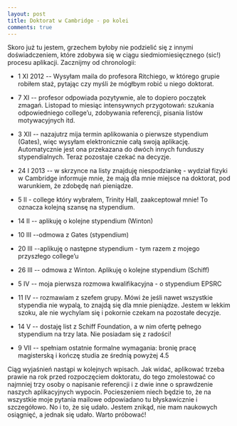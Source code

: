 ```yaml
---
layout: post
title: Doktorat w Cambridge - po kolei
comments: true
---
```


Skoro już tu jestem, grzechem byłoby nie podzielić się z innymi doświadczeniem, które zdobywa się w ciągu siedmiomiesięcznego (sic!) procesu aplikacji. Zacznijmy od chronologii:

* 1 XI 2012 -- Wysyłam maila do profesora Ritchiego, w którego grupie robiłem staż, pytając czy myśli że mógłbym robić u niego doktorat.

* 7 XI -- profesor odpowiada pozytywnie, ale to dopiero początek zmagań. Listopad to miesiąc intensywnych przygotowań: szukania odpowiedniego college’u, zdobywania referencji, pisania listów motywacyjnych itd. 

* 3 XII -- nazajutrz mija termin aplikowania o pierwsze stypendium (Gates), więc wysyłam elektronicznie całą swoją aplikację. Automatycznie jest ona przekazana do dwóch innych funduszy stypendialnych. Teraz pozostaje czekać na decyzje. 

* 24 I 2013 -- w skrzynce na listy znajduję niespodziankę - wydział fizyki w Cambridge informuje mnie, że mają dla mnie miejsce na doktorat, pod warunkiem, że zdobędę nań pieniądze. 

* 5 II - college który wybrałem, Trinity Hall, zaakceptował mnie! To oznacza kolejną szansę na stypendium. 

* 14 II -- aplikuję o kolejne stypendium (Winton) 

* 10 III --odmowa z Gates (stypendium) 

* 20 III --aplikuję o następne stypendium - tym razem z mojego przyszłego college’u 

* 26 III -- odmowa z Winton. Aplikuję o kolejne stypendium (Schiff) 

* 5 IV -- moja pierwsza rozmowa kwalifikacyjna - o stypendium EPSRC 

* 11 IV -- rozmawiam z szefem grupy. Mówi że jeśli nawet wszystkie stypendia nie wypalą, to znajdą się dla mnie pieniądze. Jestem w lekkim szoku, ale nie wychylam się i pokornie czekam na pozostałe decyzje.

* 14 V -- dostaję list z Schiff Foundation, a w nim ofertę pełnego stypendium na trzy lata. Nie posiadam się z radości!

* 9 VII -- spełniam ostatnie formalne wymagania: bronię pracę magisterską i kończę studia ze średnią powyżej 4.5

Ciąg wyjaśnień nastąpi w kolejnych wpisach. Jak widać, aplikować trzeba prawie na rok przed rozpoczęciem doktoratu, do tego zmolestować co najmniej trzy osoby o napisanie referencji i z dwie inne o sprawdzenie naszych aplikacyjnych wypocin. Pocieszeniem niech będzie to, że na wszystkie moje pytania mailowe odpowiadano tu błyskawicznie i szczegółowo. No i to, że się udało. Jestem znikąd, nie mam naukowych osiągnięć, a jednak się udało. Warto próbować!

